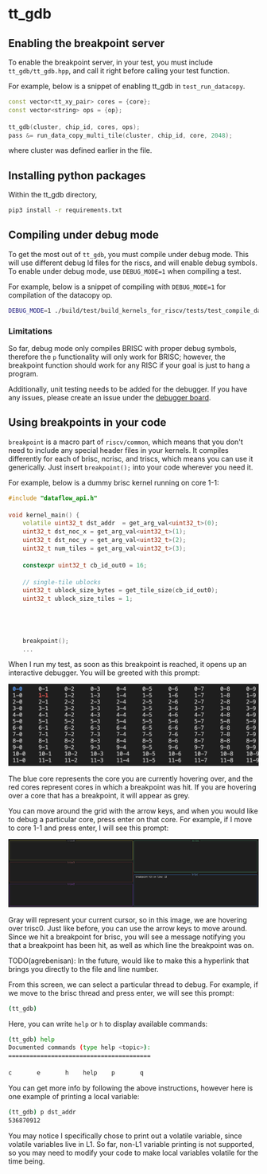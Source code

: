# tt_gdb
## Enabling the breakpoint server
To enable the breakpoint server, in your test, you must include `tt_gdb/tt_gdb.hpp`, and call it right before calling your test function. 

For example, below is a snippet of enabling tt_gdb in `test_run_datacopy`.

```cpp
const vector<tt_xy_pair> cores = {core};
const vector<string> ops = {op};

tt_gdb(cluster, chip_id, cores, ops);
pass &= run_data_copy_multi_tile(cluster, chip_id, core, 2048); 
```
where cluster was defined earlier in the file.

## Installing python packages

Within the tt_gdb directory,
```bash
pip3 install -r requirements.txt
```

## Compiling under debug mode
To get the most out of `tt_gdb`, you must compile under debug mode. This will use different debug ld files for the riscs, and will enable debug symbols. To enable under debug mode, use 
`DEBUG_MODE=1` when compiling a test.

For example, below is a snippet of compiling with `DEBUG_MODE=1` for compilation of the datacopy op.

```bash
DEBUG_MODE=1 ./build/test/build_kernels_for_riscv/tests/test_compile_datacopy
```

### Limitations
So far, debug mode only compiles BRISC with proper debug symbols, therefore the `p` functionality will only work for BRISC; however, the breakpoint function should work for any RISC if your goal is just to hang a program.

Additionally, unit testing needs to be added for the debugger. If you have any issues,
please create an issue under the [debugger board](https://yyz-gitlab.local.tenstorrent.com/dcapalija/fw-dma-test-2/-/boards/121?label_name[]=debugger).

## Using breakpoints in your code
`breakpoint` is a macro part of `riscv/common`, which means that you don't need to include any special header files in your kernels. It compiles differently for each of brisc, ncrisc, and triscs, which means you can use it generically. Just insert `breakpoint();` into your code wherever you need it.

For example, below is a dummy brisc kernel running on core 1-1:

```cpp
#include "dataflow_api.h"

void kernel_main() {
    volatile uint32_t dst_addr  = get_arg_val<uint32_t>(0);
    uint32_t dst_noc_x = get_arg_val<uint32_t>(1);
    uint32_t dst_noc_y = get_arg_val<uint32_t>(2);
    uint32_t num_tiles = get_arg_val<uint32_t>(3);

    constexpr uint32_t cb_id_out0 = 16;

    // single-tile ublocks
    uint32_t ublock_size_bytes = get_tile_size(cb_id_out0); 
    uint32_t ublock_size_tiles = 1; 




    breakpoint();
    ...
```

When I run my test, as soon as this breakpoint is reached, it opens up an interactive debugger. You will be greeted with this prompt:

![alt text](grid-debugger.png)


The blue core represents the core you are currently hovering over, and the red cores represent cores in which a breakpoint was hit. If you are hovering over a core that has a breakpoint, it will appear as grey.

You can move around the grid with the arrow keys, and when you would like to debug a particular core, press enter on that core. For example, if I move to core 1-1 and press enter, I will see this prompt:

![alt text](core-view.png)

Gray will represent your current cursor, so in this image, we are hovering over trisc0. Just like before, you can use the arrow keys to move around. Since we hit a breakpoint for brisc, you will see a message notifying you that a breakpoint has been hit, as well as which line the breakpoint was on. 

TODO(agrebenisan): In the future, would like to make this a hyperlink that brings you directly to the file and line number.

From this screen, we can select a particular thread to debug. For example, if we move to the brisc thread and press enter, we will see this prompt:

```bash
(tt_gdb) 
```

Here, you can write `help` or `h` to display available commands:

```bash
(tt_gdb) help
Documented commands (type help <topic>):
========================================

c       e       h    help    p       q
```

You can get more info by following the above instructions, however here is one example of printing a local variable:


```bash
(tt_gdb) p dst_addr
536870912
```

You may notice I specifically chose to print out a volatile variable, since volatile variables live in L1. So far, non-L1 variable printing is not supported, so you may need to modify your code to make local variables volatile for the time being.
